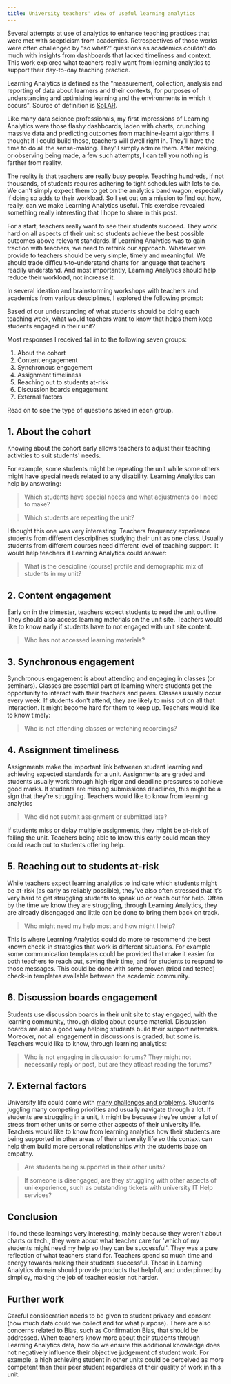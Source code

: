 ```yaml
---
title: University teachers' view of useful learning analytics
---
```


Several attempts at use of analytics to enhance teaching practices that were met with scepticism from academics. Retrospectives of those works were often challenged by “so what?” questions as academics couldn’t do much with insights from dashboards that lacked timeliness and context. This work explored what teachers really want from learning analytics to support their day-to-day teaching practice. <!--more-->

Learning Analytics is defined as the "measurement, collection, analysis and reporting of data about learners and their contexts, for purposes of understanding and optimising learning and the environments in which it occurs". Source of definition is [SoLAR](https://www.solaresearch.org/about/what-is-learning-analytics/).

Like many data science professionals, my first impressions of Learning Analytics were those flashy dashboards, laden with charts, crunching massive data and predicting outcomes from machine-learnt algorithms. I thought if I could build those, teachers will dwell right in. They'll have the time to do all the sense-making. They'll simply admire them. After making, or observing being made, a few such attempts, I can tell you nothing is farther from reality.

The reality is that teachers are really busy people. Teaching hundreds, if not thousands, of students requires adhering to tight schedules with lots to do. We can't simply expect them to get on the analytics band wagon, especially if doing so adds to their workload. So I set out on a mission to find out how, really, can we make Learning Analytics useful. This exercise revealed something really interesting that I hope to share in this post.

For a start, teachers really want to see their students succeed. They work hard on all aspects of their unit so students achieve the best possible outcomes above relevant standards. If Learning Analytics was to gain traction with teachers, we need to rethink our approach. Whatever we provide to teachers should be very simple, timely and meaningful. We should trade difficult-to-understand charts for language that teachers readily understand. And most importantly, Learning Analytics should help reduce their workload, not increase it.

In several ideation and brainstorming workshops with teachers and academics from various desciplines, I explored the following prompt:

<div class='message'>
Based of our understanding of what students should be doing each teaching week, what would teachers want to know that helps them keep students engaged in their unit?
</div>

Most responses I received fall in to the following seven groups:

1. About the cohort
2. Content engagement
3. Synchronous engagement
4. Assignment timeliness
5. Reaching out to students at-risk
6. Discussion boards engagement
7. External factors

Read on to see the type of questions asked in each group.

## 1. About the cohort

Knowing about the cohort early allows teachers to adjust their teaching activities to suit students' needs.

For example, some students might be repeating the unit while some others might have special needs related to any disability. Learning Analytics can help by answering:

> Which students have special needs and what adjustments do I need to make?

> Which students are repeating the unit?

I thought this one was very interesting: Teachers frequency experience students from different descriplines studying their unit as one class. Usually students from different courses need different level of teaching support. It would help teachers if Learning Analytics could answer:

> What is the descipline (course) profile and demographic mix of students in my unit?

## 2. Content engagement

Early on in the trimester, teachers expect students to read the unit outline. They should also access learning materials on the unit site.
Teachers would like to know early if students have to not engaged with unit site content.

> Who has not accessed learning materials?

## 3. Synchronous engagement

Synchronous engagement is about attending and engaging in classes (or seminars). Classes are essential part of learning where students get the opportunity to interact with their teachers and peers. Classes usually occur every week. If students don't attend, they are likely to miss out on all that interaction. It might become hard for them to keep up. Teachers would like to know timely:

> Who is not attending classes or watching recordings?

## 4. Assignment timeliness

Assignments make the important link betweeen student learning and achieving expected standards for a unit. Assignments are graded and students usually work through high-rigor and deadline pressures to achieve good marks. If students are missing submissions deadlines, this might be a sign that they're struggling. Teachers would like to know from learning analytics

> Who did not submit assignment or submitted late?

If students miss or delay multiple assignments, they might be at-risk of failing the unit. Teachers being able to know this early could mean they could reach out to students offering help.

## 5. Reaching out to students at-risk

While teachers expect learning analytics to indicate which students might be at-risk (as early as reliably possible), they've also often stressed that it's very hard to get struggling students to speak up or reach out for help. Often by the time we know they are struggling, through Learning Analytics, they are already disengaged and little can be done to bring them back on track.

> Who might need my help most and how might I help?

This is where Learning Analytics could do more to recommend the best known check-in strategies that work is different situations. For example some communication templates could be provided that make it easier for both teachers to reach out, saving their time, and for students to respond to those messages. This could be done with some proven (tried and tested) check-in templates available between the academic community.

## 6. Discussion boards engagement

Students use discussion boards in their unit site to stay engaged, with the learning community, through dialog about course material. Discussion boards are also a good way helping students build their support networks. Moreover, not all engagement in discussions is graded, but some is. Teachers would like to know, through learning analytics:

> Who is not engaging in discussion forums? They might not necessarily reply or post, but are they atleast reading the forums?

## 7. External factors

University life could come with [many challenges and problems](https://uwaterloo.ca/beyond-ideas/stories/student-life/10-challenges-you-may-encounter-university). Students juggling many competing priorities and usually navigate through a lot. If students are struggling in a unit, it might be because they're under a lot of stress from other units or some other aspects of their university life. Teachers would like to know from learning analytics how their students are being supported in other areas of their university life so this context can help them build more personal relationships with the students base on empathy.

> Are students being supported in their other units?

> If someone is disengaged, are they struggling with other aspects of uni experience, such as outstanding tickets with university IT Help services?

## Conclusion

I found these learnings very interesting, mainly because they weren't about charts or tech., they were about what teacher care for 'which of my students might need my help so they can be successful'. They was a pure reflection of what teachers stand for. Teachers spend so much time and energy towards making their students successful. Those in Learning Analytics domain should provide products that helpful, and underpinned by simplicy, making the job of teacher easier not harder.

## Further work

Careful consideration needs to be given to student privacy and consent (how much data could we collect and for what purpose). There are also concerns related to Bias, such as Confirmation Bias, that should be addressed. When teachers know more about their students through Learning Analytics data, how do we ensure this additional knowledge does not negatively influence their objective judgement of student work. For example, a high achieving student in other units could be perceived as more competent than their peer student regardless of their quality of work in this unit.
